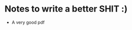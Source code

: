 # Notes to write a better SHIT :)

* A very good pdf [](https://www.cs.purdue.edu/homes/grr/SystemsProgrammingBook/Book/Chapter5-WritingYourOwnShell.pdf)
